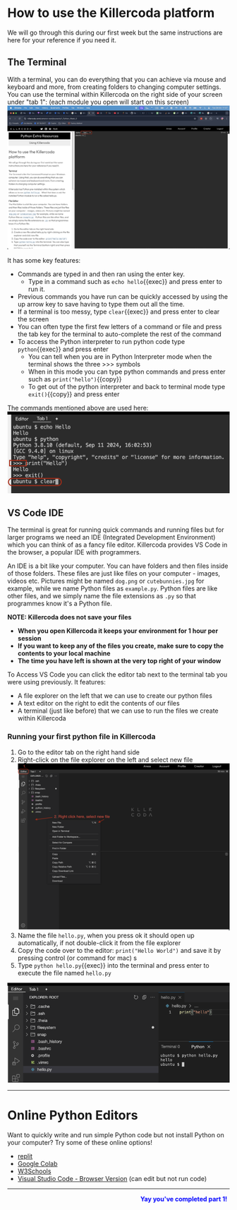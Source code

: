 # How to use the Killercoda platform

We will go through this during our first week but the same instructions are here for your reference if you need it.

## The Terminal
With a terminal, you can do everything that you can achieve via mouse and keyboard and more, from creating folders to
changing computer settings.  
You can use the terminal within Killercoda on the right side of your screen under "tab 1": (each module you open will
start on this screen)   
![Terminal_1](./assets/Terminal_1.png)

It has some key features:

* Commands are typed in and then ran using the enter key.
    * Type in a command such as `echo hello`{{exec}} and press enter to run it.
* Previous commands you have run can be quickly accessed by using the up arrow key to save having to type them out all
  the time.
* If a terminal is too messy, type `clear`{{exec}} and press enter to clear the screen
* You can often type the first few letters of a command or file and press the tab key for the terminal to auto-complete the rest of the command
* To access the Python interpreter to run python code type `python`{{exec}} and press enter
    * You can tell when you are in Python Interpreter mode when the terminal shows the three >>> symbols
    * When in this mode you can type python commands and press enter such as `print("hello")`{{copy}}
    * To get out of the python interpreter and back to terminal mode type `exit()`{{copy}} and press enter

The commands mentioned above are used here:
![Terminal_2](./assets/Terminal_2.png)

## VS Code IDE
The terminal is great for running quick commands and running files but for larger programs we need an IDE (Integrated
Development Environment) which you can think of as a fancy file editor.
Killercoda provides VS Code in the browser, a popular IDE with programmers.

An IDE is a bit like your computer. You can have folders and then files inside of those folders. These files are just
like files on your computer - images, videos etc. Pictures might be named `dog.png` or `cutebunnies.jpg` for example,
while we name Python files as `example.py`.
Python files are like other files, and we simply name the file extensions as `.py` so that programmes know it's a Python
file.

**NOTE: Killercoda does not save your files**
* **When you open Killercoda it keeps your environment for 1 hour per session**
* **If you want to keep any of the files you create, make sure to copy the contents to your local machine**
* **The time you have left is shown at the very top right of your window**

To Access VS Code you can click the editor tab next to the terminal tab you were using previously.
It features:
* A file explorer on the left that we can use to create our python files
* A text editor on the right to edit the contents of our files
* A terminal (just like before) that we can use to run the files we create within Killercoda
 
### Running your first python file in Killercoda

1. Go to the editor tab on the right hand side
2. Right-click on the file explorer on the left and select new file
![Terminal_3](./assets/Terminal_3.png)
3. Name the file `hello.py`, when you press ok it should open up automatically, if not double-click it from the file explorer
4. Copy the code over to the editor: `print("Hello World")` and save it by pressing control (or command for mac) s 
5. Type `python hello.py`{{exec}} into the terminal and press enter to execute the file named `hello.py`

![Terminal_4](./assets/Terminal_4.png)

<hr>

# Online Python Editors

Want to quickly write and run simple Python code but not install Python on your computer? Try some of these online
options!

- [replit](https://replit.com/languages/python3)
- [Google Colab](https://colab.research.google.com/)
- [W3Schools](https://www.w3schools.com/python/trypython.asp?filename=demo_compiler)
- [Visual Studio Code - Browser Version](https://vscode.dev/) (can edit but not run code)

<hr>

<marquee style='color: blue;'><b>Yay you've completed part 1!</b></marquee>
